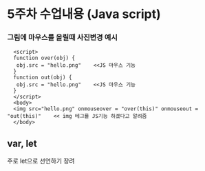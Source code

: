 # 5주차 수업내용 (Java script)

   ### 그림에 마우스를 올릴때 사진변경 예시
      <script>
      function over(obj) {
       obj.src = "hello.png"    <<JS 마우스 기능
      }
      function out(obj) {
       obj.src = "hello.png"    <<JS 마우스 기능
      }
      </script>
      <body>
      <img src="hello.png" onmouseover = "over(this)" onmouseout = "out(this)"    << img 테그를 JS기능 하겠다고 알려줌
      </body>


## var, let
  주로 let으로 선언하기 장려
